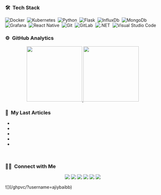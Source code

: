 

### 🛠 &nbsp;Tech Stack

![Docker](https://img.shields.io/badge/-Docker-05122A?style=flat&logo=docker)&nbsp;
![Kubernetes](https://img.shields.io/badge/-Kubernetes-05122A?style=flat&logo=kubernetes&logoColor=ffffff)&nbsp;
![Python](https://img.shields.io/badge/-Python-05122A?style=flat&logo=python)&nbsp;
![Flask](https://img.shields.io/badge/-Flask-05122A?style=flat&logo=flask)&nbsp;
![InfluxDb](https://img.shields.io/badge/-Influxdb-05122A?style=flat&logo=influxdb)&nbsp;
![MongoDb](https://img.shields.io/badge/-MongoDB-05122A?style=flat&logo=mongodb)&nbsp;
![Grafana](https://img.shields.io/badge/-Grafana-05122A?style=flat&logo=grafana)&nbsp;
![React Native](https://img.shields.io/badge/-React%20Native-05122A?style=flat&logo=react)&nbsp;
![Git](https://img.shields.io/badge/-Git-05122A?style=flat&logo=git)&nbsp;
![GitLab](https://img.shields.io/badge/-Gitlab-FCA121?style=flat&logo=Gitlab&logoColor=white)&nbsp;
![.NET](https://img.shields.io/badge/-.NET-05122A?style=flat&logo=.net)&nbsp;
![Visual Studio Code](https://img.shields.io/badge/-Visual%20Studio%20Code-05122A?style=flat&logo=visual-studio-code&logoColor=007ACC)&nbsp;



### ⚙️ &nbsp;GitHub Analytics

<p align="center">
<a href="https://github.com/ajiybaibb">
  <img height="180em" src="https://github-readme-stats.vercel.app/api?username=ajiybaibb&show_icons=true&theme=algolia&include_all_commits=true&count_private=true"/>
  <img height="180em" src="https://github-readme-stats.vercel.app/api/top-langs/?username=ajiybaibb&layout=compact&langs_count=8&theme=algolia"/>
</a>
</p>

### 🔖 &nbsp;My Last Articles
- [](https://ajiybanesij.medium.com/influxdb-ve-grafana-ile-monitoring-1-73a6de0b4445)
- [](https://ajiybanesij.medium.com/influxdb-ve-grafana-ile-monitoring-2-veri-g%C3%B6rselle%C5%9Ftirme-d1127bc2691)
- [](https://ajiybanesij.medium.com/influxdb-ve-grafana-ile-monitoring-3-dinamik-tablo-yap%C4%B1s%C4%B1-7438349353aa)
- [](https://ajiybanesij.medium.com/mongodb-ile-geospatial-i%CC%87%C5%9Flemleri-1-a43a44a823de)
- [](https://ajiybanesij.medium.com/gcp-cloud-run-%C3%BCzerine-container-deploy-edilmesi-7256df0e996a)


<br/>


### 🤝🏻 &nbsp;Connect with Me

<p align="center">
<a href="https://janberdibb.com/"><img src="https://img.shields.io/badge/-janberdibb-3423A6?style=flat&logo=App-Store&logoColor=white"/></a>
<a href="https://twitter.com/janberdibb"><img src="https://img.shields.io/badge/-@janberdibb-1da1f2?style=flat&logo=Twitter&logoColor=white"/></a>
<a href="https://www.linkedin.com/in/ibrahim-bekir-bekta%C5%9F-54aa651bb/"><img src="https://img.shields.io/badge/-ibrahim bekir bektaş-0077B5?style=flat&logo=Linkedin&logoColor=white"/></a>
<a href="mailto:ajiybanesij@hotmail.com"><img src="https://img.shields.io/badge/-ajiybanesij@hotmail.com-D14836?style=flat&logo=Gmail&logoColor=white"/></a>
<a href="https://www.instagram.com/janberd.ibb/"><img src="https://img.shields.io/badge/-@janberd.ibb-E4405F?style=flat&logo=Instagram&logoColor=white"/></a>
<a href="https://medium.com/@"><img src="https://img.shields.io/badge/-@-000000?style=flat&logo=Medium&logoColor=white"/></a>

</p>
    ![](/ghpvc/?username=ajiybaibb)
    